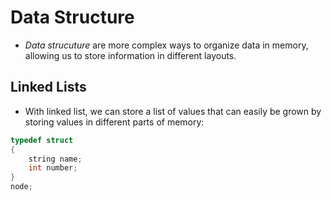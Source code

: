 # Data Structure 

- *Data strucuture* are more complex ways to organize data in memory, allowing us to store information in different layouts.

## Linked Lists

- With linked list, we can store a list of values that can easily be grown by storing values in different parts of memory:

```c
typedef struct
{
	string name;
  	int number;
}
node;
```

